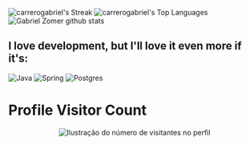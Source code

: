 ![carrerogabriel's Streak](https://github-readme-streak-stats.herokuapp.com/?user=carrerogabriel&theme=highcontrast&hide_border=false)
![carrerogabriel's Top Languages](https://github-readme-stats.vercel.app/api/top-langs/?username=carrerogabriel&theme=highcontrast&show_icons=true&hide_border=false&layout=compact)
![Gabriel Zomer github stats](https://github-readme-stats.vercel.app/api?username=carrerogabriel&show_icons=true&hide_border=false&theme=highcontrast)&nbsp;&nbsp;
<h2>I love development, but I'll love it even more if it's: </h2>


![Java](https://img.shields.io/badge/Java-ED8B00?style=for-the-badge&logo=openjdk&logoColor=white)
![Spring](https://img.shields.io/badge/Spring-6DB33F?style=for-the-badge&logo=spring&logoColor=white)
![Postgres](https://img.shields.io/badge/PostgreSQL-316192?style=for-the-badge&logo=postgresql&logoColor=white)

<h1>Profile Visitor Count</h1>
<p align="center">
  <img
    src="https://profile-counter.glitch.me/carrerogabriel/count.svg"
    alt="Ilustração do número de visitantes no perfil"
  />
</p>
